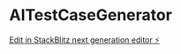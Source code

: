 # AITestCaseGenerator

[Edit in StackBlitz next generation editor ⚡️](https://stackblitz.com/~/github.com/mov2day/AITestCaseGenerator)